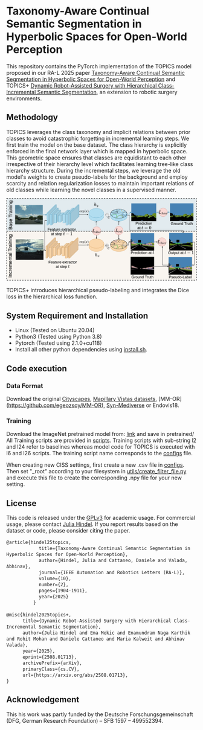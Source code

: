 # Taxonomy-Aware Continual Semantic Segmentation in Hyperbolic Spaces for Open-World Perception

This repository contains the PyTorch implementation of the TOPICS model proposed in our RA-L 2025 paper [Taxonomy-Aware Continual Semantic Segmentation in Hyperbolic Spaces for Open-World Perception](https://ieeexplore.ieee.org/document/10816009) and TOPICS+ [
Dynamic Robot-Assisted Surgery with Hierarchical Class-Incremental Semantic Segmentation](https://arxiv.org/abs/2508.01713), an extension to robotic surgery environments.


## Methodology

TOPICS leverages the class taxonomy and implicit relations between prior classes to avoid catastrophic forgetting in incremental learning steps. We first train the model on the base dataset. The class hierarchy is explicitly enforced in the final network layer which is mapped in hyperbolic space. This geometric space ensures that classes are equidistant to each other irrespective of their hierarchy level which facilitates learning tree-like class hierarchy structure. During the incremental steps, we leverage the old model's weights to create pseudo-labels for the background and employ scarcity and relation regularization losses to maintain important relations of old classes while learning the novel classes in a supervised manner. 

![INoD](static/topics_model.png)

TOPICS+ introduces hierarchical pseudo-labeling and integrates the Dice loss in the hierarchical loss function.

## System Requirement and Installation
- Linux (Tested on Ubuntu 20.04)
- Python3 (Tested using Python 3.8)
- Pytorch (Tested using 2.1.0+cu118)
- Install all other python dependencies using [install.sh](./install.sh).

## Code execution

### Data Format

Download the original [Cityscapes](https://www.cityscapes-dataset.com), [Mapillary Vistas datasets](https://www.mapillary.com/dataset/vistas), [MM-OR] (https://github.com/egeozsoy/MM-OR), [Syn-Mediverse](https://syn-mediverse.cs.uni-freiburg.de/) or Endovis18.

### Training 
Download the ImageNet pretrained model from: [link](https://github.com/mapillary/inplace_abn#training-on-imagenet-1k) and save in pretrained/
All Training scripts are provided in [scripts](./scripts). Training scripts with sub-string l2 and l24 refer to baselines whereas model code for TOPICS is executed with l6 and l26 scripts. The training script name corresponds to the [configs](./configs) file. 


When creating new CISS settings, first create a new .csv file in [configs](./configs). Then set "_root" according to your filesystem in [utils/create_filter_file.py](./utils/create_filter_file.py) and execute this file to create the corresponding .npy file for your new setting. 


## License
This code is released under the [GPLv3](https://www.gnu.org/licenses/gpl-3.0.en.html) for academic usage. For commercial usage, please contact [Julia Hindel](https://rl.uni-freiburg.de/people/hindel). If you report results based on the dataset or code, please consider citing the paper. 

```
@article{hindel25topics,
			title={Taxonomy-Aware Continual Semantic Segmentation in Hyperbolic Spaces for Open-World Perception},
			author={Hindel, Julia and Cattaneo, Daniele and Valada, Abhinav},
			journal={IEEE Automation and Robotics Letters (RA-L)},
			volume={10},
			number={2},
			pages={1904-1911},
			year={2025}
		  }

@misc{hindel2025topics+,
      title={Dynamic Robot-Assisted Surgery with Hierarchical Class-Incremental Semantic Segmentation}, 
      author={Julia Hindel and Ema Mekic and Enamundram Naga Karthik and Rohit Mohan and Daniele Cattaneo and Maria Kalweit and Abhinav Valada},
      year={2025},
      eprint={2508.01713},
      archivePrefix={arXiv},
      primaryClass={cs.CV},
      url={https://arxiv.org/abs/2508.01713}, 
}
```


## Acknowledgement
This his work
was partly funded by the Deutsche Forschungsgemeinschaft (DFG, German Research Foundation) – SFB 1597 – 499552394.
